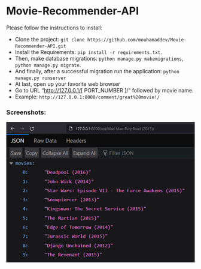 # Movie-Recommender-API


Please follow the instructions to install:

- Clone the project: ```git clone https://github.com/mouhamaddev/Movie-Recommender-API.git```
- Install the Requirements: ```pip install -r requirements.txt```.
- Then, make database migrations: ```python manage.py makemigrations```, ```python manage.py migrate```.
- And finally, after a successful migration run the application: ```python manage.py runserver```
- At last, open up your favorite web browser
- Go to URL “http://127.0.0.1/[ PORT_NUMBER ]/“ followed by movie name.
- Example: ```http://127.0.0.1:8000/comment/great%20movie!/```


### Screenshots:

![Alt text](preview.jpg?raw=true "preview-1")<br>
